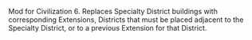 Mod for Civilization 6. Replaces Specialty District buildings with corresponding Extensions, Districts that must be placed adjacent to the Specialty District, or to a previous Extension for that District.
